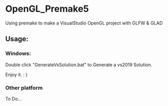 # OpenGL_Premake5

Using premake to make a VisualStudio OpenGL project with GLFW &amp; GLAD

## Usage:

### Windows:

Double click "GenerateVsSolution.bat"  to Generate a vs2019 Solution.

Enjoy it.  : ) 

### Other platform

To Do...
